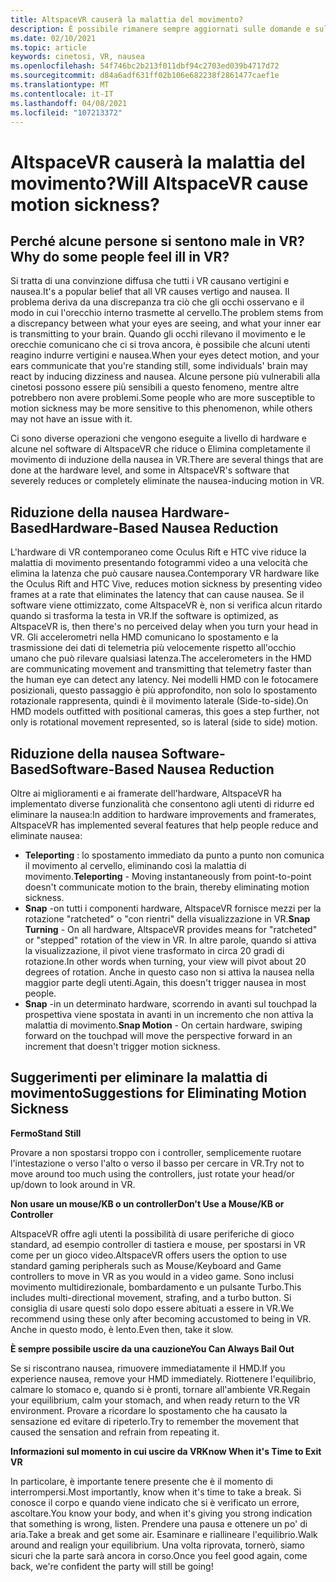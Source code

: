```yaml
---
title: AltspaceVR causerà la malattia del movimento?
description: È possibile rimanere sempre aggiornati sulle domande e sulle soluzioni frequenti più recenti per la malattia in movimento negli ambienti VR.
ms.date: 02/10/2021
ms.topic: article
keywords: cinetosi, VR, nausea
ms.openlocfilehash: 54f746bc2b213f011dbf94c2703ed039b4717d72
ms.sourcegitcommit: d84a6adf631ff02b106e682238f2861477caef1e
ms.translationtype: MT
ms.contentlocale: it-IT
ms.lasthandoff: 04/08/2021
ms.locfileid: "107213372"
---
```

# <a name="will-altspacevr-cause-motion-sickness"></a><span data-ttu-id="36e24-104">AltspaceVR causerà la malattia del movimento?</span><span class="sxs-lookup"><span data-stu-id="36e24-104">Will AltspaceVR cause motion sickness?</span></span>

## <a name="why-do-some-people-feel-ill-in-vr"></a><span data-ttu-id="36e24-105">Perché alcune persone si sentono male in VR?</span><span class="sxs-lookup"><span data-stu-id="36e24-105">Why do some people feel ill in VR?</span></span>

<span data-ttu-id="36e24-106">Si tratta di una convinzione diffusa che tutti i VR causano vertigini e nausea.</span><span class="sxs-lookup"><span data-stu-id="36e24-106">It's a popular belief that all VR causes vertigo and nausea.</span></span> <span data-ttu-id="36e24-107">Il problema deriva da una discrepanza tra ciò che gli occhi osservano e il modo in cui l'orecchio interno trasmette al cervello.</span><span class="sxs-lookup"><span data-stu-id="36e24-107">The problem stems from a discrepancy between what your eyes are seeing, and what your inner ear is transmitting to your brain.</span></span> <span data-ttu-id="36e24-108">Quando gli occhi rilevano il movimento e le orecchie comunicano che ci si trova ancora, è possibile che alcuni utenti reagino indurre vertigini e nausea.</span><span class="sxs-lookup"><span data-stu-id="36e24-108">When your eyes detect motion, and your ears communicate that you're standing still, some individuals' brain may react by inducing dizziness and nausea.</span></span> <span data-ttu-id="36e24-109">Alcune persone più vulnerabili alla cinetosi possono essere più sensibili a questo fenomeno, mentre altre potrebbero non avere problemi.</span><span class="sxs-lookup"><span data-stu-id="36e24-109">Some people who are more susceptible to motion sickness may be more sensitive to this phenomenon, while others may not have an issue with it.</span></span> 

<span data-ttu-id="36e24-110">Ci sono diverse operazioni che vengono eseguite a livello di hardware e alcune nel software di AltspaceVR che riduce o Elimina completamente il movimento di induzione della nausea in VR.</span><span class="sxs-lookup"><span data-stu-id="36e24-110">There are several things that are done at the hardware level, and some in AltspaceVR's software that severely reduces or completely eliminate the nausea-inducing motion in VR.</span></span>

## <a name="hardware-based-nausea-reduction"></a><span data-ttu-id="36e24-111">Riduzione della nausea Hardware-Based</span><span class="sxs-lookup"><span data-stu-id="36e24-111">Hardware-Based Nausea Reduction</span></span>

<span data-ttu-id="36e24-112">L'hardware di VR contemporaneo come Oculus Rift e HTC vive riduce la malattia di movimento presentando fotogrammi video a una velocità che elimina la latenza che può causare nausea.</span><span class="sxs-lookup"><span data-stu-id="36e24-112">Contemporary VR hardware like the Oculus Rift and HTC Vive, reduces motion sickness by presenting video frames at a rate that eliminates the latency that can cause nausea.</span></span> <span data-ttu-id="36e24-113">Se il software viene ottimizzato, come AltspaceVR è, non si verifica alcun ritardo quando si trasforma la testa in VR.</span><span class="sxs-lookup"><span data-stu-id="36e24-113">If the software is optimized, as AltspaceVR is, then there's no perceived delay when you turn your head in VR.</span></span> <span data-ttu-id="36e24-114">Gli accelerometri nella HMD comunicano lo spostamento e la trasmissione dei dati di telemetria più velocemente rispetto all'occhio umano che può rilevare qualsiasi latenza.</span><span class="sxs-lookup"><span data-stu-id="36e24-114">The accelerometers in the HMD are communicating movement and transmitting that telemetry faster than the human eye can detect any latency.</span></span> <span data-ttu-id="36e24-115">Nei modelli HMD con le fotocamere posizionali, questo passaggio è più approfondito, non solo lo spostamento rotazionale rappresenta, quindi è il movimento laterale (Side-to-side).</span><span class="sxs-lookup"><span data-stu-id="36e24-115">On HMD models outfitted with positional cameras, this goes a step further, not only is rotational movement represented, so is lateral (side to side) motion.</span></span>

## <a name="software-based-nausea-reduction"></a><span data-ttu-id="36e24-116">Riduzione della nausea Software-Based</span><span class="sxs-lookup"><span data-stu-id="36e24-116">Software-Based Nausea Reduction</span></span>

<span data-ttu-id="36e24-117">Oltre ai miglioramenti e ai framerate dell'hardware, AltspaceVR ha implementato diverse funzionalità che consentono agli utenti di ridurre ed eliminare la nausea:</span><span class="sxs-lookup"><span data-stu-id="36e24-117">In addition to hardware improvements and framerates, AltspaceVR has implemented several features that help people reduce and eliminate nausea:</span></span>

* <span data-ttu-id="36e24-118">**Teleporting** : lo spostamento immediato da punto a punto non comunica il movimento al cervello, eliminando così la malattia di movimento.</span><span class="sxs-lookup"><span data-stu-id="36e24-118">**Teleporting** - Moving instantaneously from point-to-point doesn't communicate motion to the brain, thereby eliminating motion sickness.</span></span>
* <span data-ttu-id="36e24-119">**Snap** -on tutti i componenti hardware, AltspaceVR fornisce mezzi per la rotazione "ratcheted" o "con rientri" della visualizzazione in VR.</span><span class="sxs-lookup"><span data-stu-id="36e24-119">**Snap Turning** - On all hardware, AltspaceVR provides means for "ratcheted" or "stepped" rotation of the view in VR.</span></span> <span data-ttu-id="36e24-120">In altre parole, quando si attiva la visualizzazione, il pivot viene trasformato in circa 20 gradi di rotazione.</span><span class="sxs-lookup"><span data-stu-id="36e24-120">In other words when turning, your view will pivot about 20 degrees of rotation.</span></span> <span data-ttu-id="36e24-121">Anche in questo caso non si attiva la nausea nella maggior parte degli utenti.</span><span class="sxs-lookup"><span data-stu-id="36e24-121">Again, this doesn't trigger nausea in most people.</span></span>
* <span data-ttu-id="36e24-122">**Snap** -in un determinato hardware, scorrendo in avanti sul touchpad la prospettiva viene spostata in avanti in un incremento che non attiva la malattia di movimento.</span><span class="sxs-lookup"><span data-stu-id="36e24-122">**Snap Motion** - On certain hardware, swiping forward on the touchpad will move the perspective forward in an increment that doesn't trigger motion sickness.</span></span> 
 
## <a name="suggestions-for-eliminating-motion-sickness"></a><span data-ttu-id="36e24-123">Suggerimenti per eliminare la malattia di movimento</span><span class="sxs-lookup"><span data-stu-id="36e24-123">Suggestions for Eliminating Motion Sickness</span></span>

<span data-ttu-id="36e24-124">**Fermo**</span><span class="sxs-lookup"><span data-stu-id="36e24-124">**Stand Still**</span></span>

<span data-ttu-id="36e24-125">Provare a non spostarsi troppo con i controller, semplicemente ruotare l'intestazione o verso l'alto o verso il basso per cercare in VR.</span><span class="sxs-lookup"><span data-stu-id="36e24-125">Try not to move around too much using the controllers, just rotate your head/or up/down to look around in VR.</span></span>

<span data-ttu-id="36e24-126">**Non usare un mouse/KB o un controller**</span><span class="sxs-lookup"><span data-stu-id="36e24-126">**Don't Use a Mouse/KB or Controller**</span></span>

<span data-ttu-id="36e24-127">AltspaceVR offre agli utenti la possibilità di usare periferiche di gioco standard, ad esempio controller di tastiera e mouse, per spostarsi in VR come per un gioco video.</span><span class="sxs-lookup"><span data-stu-id="36e24-127">AltspaceVR offers users the option to use standard gaming peripherals such as Mouse/Keyboard and Game controllers to move in VR as you would in a video game.</span></span> <span data-ttu-id="36e24-128">Sono inclusi movimento multidirezionale, bombardamento e un pulsante Turbo.</span><span class="sxs-lookup"><span data-stu-id="36e24-128">This includes multi-directional movement, strafing, and a turbo button.</span></span> <span data-ttu-id="36e24-129">Si consiglia di usare questi solo dopo essere abituati a essere in VR.</span><span class="sxs-lookup"><span data-stu-id="36e24-129">We recommend using these only after becoming accustomed to being in VR.</span></span> <span data-ttu-id="36e24-130">Anche in questo modo, è lento.</span><span class="sxs-lookup"><span data-stu-id="36e24-130">Even then, take it slow.</span></span>

<span data-ttu-id="36e24-131">**È sempre possibile uscire da una cauzione**</span><span class="sxs-lookup"><span data-stu-id="36e24-131">**You Can Always Bail Out**</span></span>

<span data-ttu-id="36e24-132">Se si riscontrano nausea, rimuovere immediatamente il HMD.</span><span class="sxs-lookup"><span data-stu-id="36e24-132">If you experience nausea, remove your HMD immediately.</span></span> <span data-ttu-id="36e24-133">Riottenere l'equilibrio, calmare lo stomaco e, quando si è pronti, tornare all'ambiente VR.</span><span class="sxs-lookup"><span data-stu-id="36e24-133">Regain your equilibrium, calm your stomach, and when ready return to the VR environment.</span></span> <span data-ttu-id="36e24-134">Provare a ricordare lo spostamento che ha causato la sensazione ed evitare di ripeterlo.</span><span class="sxs-lookup"><span data-stu-id="36e24-134">Try to remember the movement that caused the sensation and refrain from repeating it.</span></span>

<span data-ttu-id="36e24-135">**Informazioni sul momento in cui uscire da VR**</span><span class="sxs-lookup"><span data-stu-id="36e24-135">**Know When it's Time to Exit VR**</span></span>

<span data-ttu-id="36e24-136">In particolare, è importante tenere presente che è il momento di interrompersi.</span><span class="sxs-lookup"><span data-stu-id="36e24-136">Most importantly, know when it's time to take a break.</span></span> <span data-ttu-id="36e24-137">Si conosce il corpo e quando viene indicato che si è verificato un errore, ascoltare.</span><span class="sxs-lookup"><span data-stu-id="36e24-137">You know your body, and when it's giving you strong indication that something is wrong, listen.</span></span> <span data-ttu-id="36e24-138">Prendere una pausa e ottenere un po' di aria.</span><span class="sxs-lookup"><span data-stu-id="36e24-138">Take a break and get some air.</span></span> <span data-ttu-id="36e24-139">Esaminare e riallineare l'equilibrio.</span><span class="sxs-lookup"><span data-stu-id="36e24-139">Walk around and realign your equilibrium.</span></span> <span data-ttu-id="36e24-140">Una volta riprovata, tornerò, siamo sicuri che la parte sarà ancora in corso.</span><span class="sxs-lookup"><span data-stu-id="36e24-140">Once you feel good again, come back, we're confident the party will still be going!</span></span>